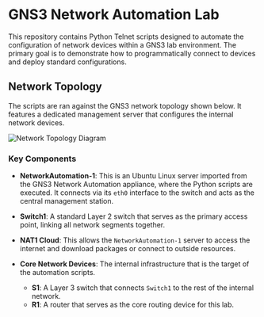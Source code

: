 # GNS3 Network Automation Lab

This repository contains Python Telnet scripts designed to automate the configuration of network devices within a GNS3 lab environment. The primary goal is to demonstrate how to programmatically connect to devices and deploy standard configurations.

## Network Topology

The scripts are ran against the GNS3 network topology shown below. It features a dedicated management server that configures the internal network devices.

![Network Topology Diagram](https://github.com/user-attachments/assets/1a84e80e-c4e2-45fb-9bb5-5efcdaa8e517)

### Key Components

*   **NetworkAutomation-1**: This is an Ubuntu Linux server imported from the GNS3 Network Automation appliance, where the Python scripts are executed. It connects via its `eth0` interface to the switch and acts as the central management station.

*   **Switch1**: A standard Layer 2 switch that serves as the primary access point, linking all network segments together.

*   **NAT1 Cloud**: This allows the `NetworkAutomation-1` server to access the internet and download packages or connect to outside resources.

*   **Core Network Devices**: The internal infrastructure that is the target of the automation scripts.
    *   **S1**: A Layer 3 switch that connects `Switch1` to the rest of the internal network.
    *   **R1**: A router that serves as the core routing device for this lab.
